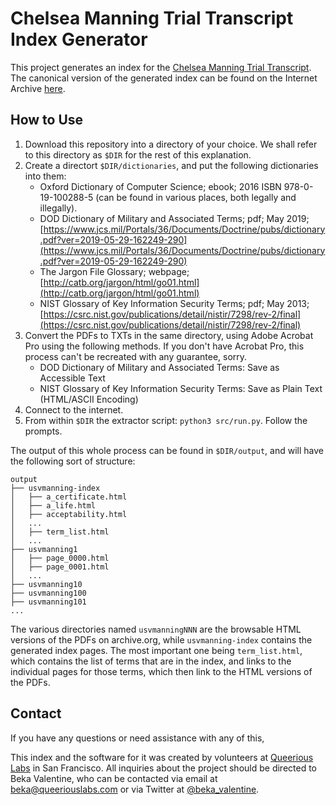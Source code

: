 # Chelsea Manning Trial Transcript Index Generator

This project generates an index for the [Chelsea Manning Trial Transcript](https://archive.org/details/chelsea_manning_transcript). The canonical version of the generated index can be found on the Internet Archive [here](https://archive.org/details/usvmanning-index).

## How to Use

1. Download this repository into a directory of your choice. We shall refer to this directory as `$DIR` for the rest of this explanation.
2. Create a directort `$DIR/dictionaries`, and put the following dictionaries into them:
    - Oxford Dictionary of Computer Science; ebook; 2016 ISBN 978-0-19-100288-5 (can be found in various places, both legally and illegally).
    - DOD Dictionary of Military and Associated Terms; pdf; May 2019; [https://www.jcs.mil/Portals/36/Documents/Doctrine/pubs/dictionary.pdf?ver=2019-05-29-162249-290](https://www.jcs.mil/Portals/36/Documents/Doctrine/pubs/dictionary.pdf?ver=2019-05-29-162249-290)
    - The Jargon File Glossary; webpage; [http://catb.org/jargon/html/go01.html](http://catb.org/jargon/html/go01.html)
    - NIST Glossary of Key Information Security Terms; pdf; May 2013; [https://csrc.nist.gov/publications/detail/nistir/7298/rev-2/final](https://csrc.nist.gov/publications/detail/nistir/7298/rev-2/final)
3. Convert the PDFs to TXTs in the same directory, using Adobe Acrobat Pro using the following methods. If you don't have Acrobat Pro, this process can't be recreated with any guarantee, sorry.
    - DOD Dictionary of Military and Associated Terms: Save as Accessible Text
    - NIST Glossary of Key Information Security Terms: Save as Plain Text (HTML/ASCII Encoding)
4. Connect to the internet.
5. From within `$DIR` the extractor script: `python3 src/run.py`. Follow the prompts.

The output of this whole process can be found in `$DIR/output`, and will have the following sort of structure:

```
output
├── usvmanning-index
│   ├── a_certificate.html
│   ├── a_life.html
│   ├── acceptability.html
│   ...
│   ├── term_list.html
│   ...
├── usvmanning1
│   ├── page_0000.html
│   ├── page_0001.html
│   ...
├── usvmanning10
├── usvmanning100
├── usvmanning101
...
```

The various directories named `usvmanningNNN` are the browsable HTML versions of the PDFs on archive.org, while `usvmanning-index` contains the generated index pages. The most important one being `term_list.html`, which contains the list of terms that are in the index, and links to the individual pages for those terms, which then link to the HTML versions of the PDFs.

## Contact

If you have any questions or need assistance with any of this, 
        <p>
          This index and the software for it was created by volunteers at
          <a href="https://queeriouslabs.com">Queerious Labs</a> in San Francisco.
          All inquiries about the project should be directed to Beka Valentine,
          who can be contacted via email at <a href="mailto:beka@queeriouslabs.com">beka@queeriouslabs.com</a>
          or via Twitter at <a href="https://twitter.com/beka_valentine">@beka_valentine</a>.
        </p>
